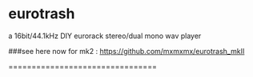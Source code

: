 eurotrash
=========

a 16bit/44.1kHz DIY eurorack stereo/dual mono wav player

###see here now for mk2 : https://github.com/mxmxmx/eurotrash_mkII

================================

